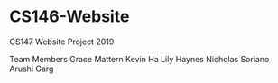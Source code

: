 # CS146-Website
CS147 Website Project 2019

Team Members 
Grace Mattern 
Kevin Ha
Lily Haynes
Nicholas Soriano
Arushi Garg
